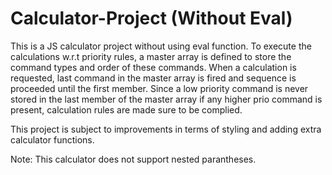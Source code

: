 # Calculator-Project (Without Eval)

This is a JS calculator project without using eval function. To execute the calculations w.r.t priority rules, a master array is defined to store the command types and order of these commands. When a calculation is requested, last command in the master array is fired and sequence is proceeded until the first member. Since a low priority command is never stored in the last member of the master array if any higher prio command is present, calculation rules are made sure to be complied.

This project is subject to improvements in terms of styling and adding extra calculator functions.

Note: This calculator does not support nested parantheses.
